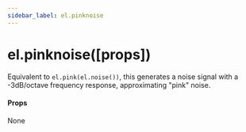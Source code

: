 ```yaml
---
sidebar_label: el.pinknoise
---
```


# el.pinknoise([props])

Equivalent to `el.pink(el.noise())`, this generates a noise signal with
a -3dB/octave frequency response, approximating "pink" noise.

#### Props

None
